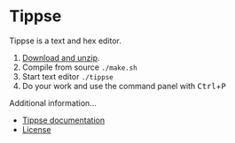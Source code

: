 Tippse
======
Tippse is a text and hex editor.

1. [Download and unzip](https://github.com/wunderfeyd/tippse/archive/master.zip).
2. Compile from source `./make.sh`
3. Start text editor `./tippse`
4. Do your work and use the command panel with <kbd>Ctrl</kbd>+<kbd>P</kbd>

Additional information...
* [Tippse documentation](doc/index.md)
* [License](LICENSE.md)
